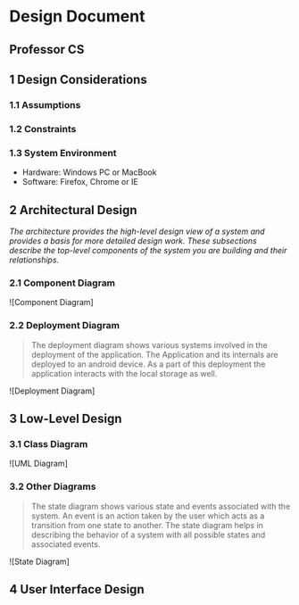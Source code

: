 # Design Document

## Professor CS

## 1 Design Considerations

### 1.1 Assumptions

### 1.2 Constraints

### 1.3 System Environment

- Hardware: Windows PC or MacBook  
- Software: Firefox, Chrome or IE

## 2 Architectural Design

*The architecture provides the high-level design view of a system and provides a basis for more detailed design work. These subsections describe the top-level components of the system you are building and their relationships.*

### 2.1 Component Diagram

![Component Diagram]

### 2.2 Deployment Diagram

> The deployment diagram shows various systems involved in the deployment of the application. The Application and its internals are deployed to an android device. As a part of this deployment the application interacts with the local storage as well.

![Deployment Diagram]

## 3 Low-Level Design

### 3.1 Class Diagram

![UML Diagram]

### 3.2 Other Diagrams

> The state diagram shows various state and events associated with the system. An event is an action taken by the user which acts as a transition from one state to another. The state diagram helps in describing the behavior of a system with all possible states and associated events.

![State Diagram]

## 4 User Interface Design



